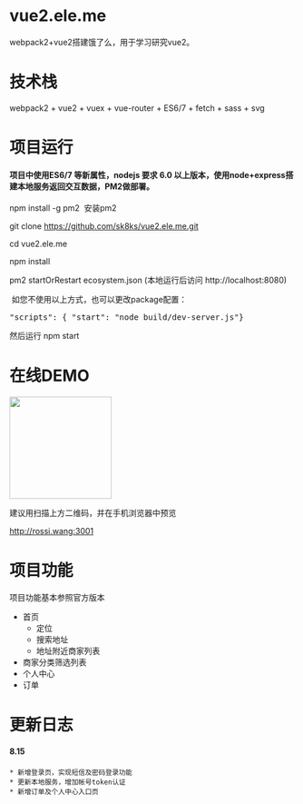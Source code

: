 # vue2.ele.me
webpack2+vue2搭建饿了么，用于学习研究vue2。
# 技术栈
webpack2 + vue2 + vuex + vue-router + ES6/7 + fetch + sass + svg
# 项目运行
#### 项目中使用ES6/7 等新属性，nodejs 要求 6.0 以上版本，使用node+express搭建本地服务返回交互数据，PM2做部署。
  npm install -g pm2  安装pm2
  
  git clone https://github.com/sk8ks/vue2.ele.me.git

  cd vue2.ele.me

  npm install
  
  pm2 startOrRestart ecosystem.json (本地运行后访问 http://localhost:8080)
  
  如您不使用以上方式，也可以更改package配置：
  
  <pre>"scripts": { "start": "node build/dev-server.js"}</pre>
  
  然后运行 npm start
# 在线DEMO

<img src="http://rossi.wang:8081/vue2.ele.me/1503386470.png" width="180px" height="180px" />

<p>建议用扫描上方二维码，并在手机浏览器中预览</p>

http://rossi.wang:3001

# 项目功能
项目功能基本参照官方版本
* 首页
  + 定位
  + 搜索地址
  + 地址附近商家列表
* 商家分类筛选列表
* 个人中心
* 订单
# 更新日志
#### 8.15
    * 新增登录页，实现短信及密码登录功能
    * 更新本地服务，增加帐号token认证
    * 新增订单及个人中心入口页
